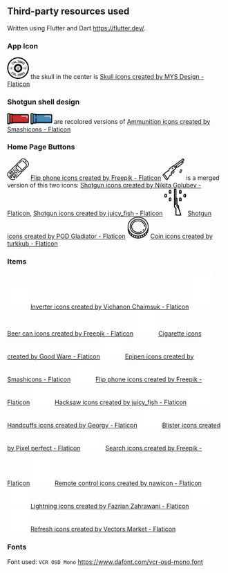## Third-party resources used

Written using Flutter and Dart https://flutter.dev/.

### App Icon

<img src="assets/icons/icon.png" width="50"> the skull in the center is
<a href="https://www.flaticon.com/free-icons/skull" title="skull icons">Skull icons created by MYS Design - Flaticon</a>

### Shotgun shell design

<img src="assets/images/shellExtraction/live.png" width="50">
<img src="assets/images/shellExtraction/blank.png" width="50"> are recolored versions of
<a href="https://www.flaticon.com/free-icons/ammunition" title="ammunition icons">Ammunition icons created by Smashicons - Flaticon</a>

### Home Page Buttons

<img src="assets/images/shellExtraction/burnerPhone.png" width="50">
<a href="https://www.flaticon.com/free-icons/flip-phone" title="flip phone icons">Flip phone icons created by Freepik - Flaticon</a>

<img src="assets/images/shellExtraction/eject.png" width="50">
is a merged version of this two icons:
<a href="https://www.flaticon.com/free-icons/shotgun" title="shotgun icons">Shotgun icons created by Nikita Golubev - Flaticon</a>,
<a href="https://www.flaticon.com/free-icons/shotgun" title="shotgun icons">Shotgun icons created by juicy_fish - Flaticon</a>

<img src="assets/images/shellExtraction/reload.png" width="50">
<a href="https://www.flaticon.com/free-icons/shotgun" title="shotgun icons">Shotgun icons created by POD Gladiator - Flaticon</a>

<img src="assets/images/shellExtraction/coin.png" width="50">
<a href="https://www.flaticon.com/free-icons/coin" title="coin icons">Coin icons created by turkkub - Flaticon</a>

### Items

<img src="assets/images/items/inverter.png" width="50">
<a href="https://www.flaticon.com/free-icons/inverter" title="inverter icons">Inverter icons created by Vichanon Chaimsuk - Flaticon</a>

<img src="assets/images/items/beer.png" width="50">
<a href="https://www.flaticon.com/free-icons/beer-can" title="beer can icons">Beer can icons created by Freepik - Flaticon</a>

<img src="assets/images/items/cigarettePack.png" width="50">
<a href="https://www.flaticon.com/free-icons/cigarette" title="cigarette icons">Cigarette icons created by Good Ware - Flaticon</a>

<img src="assets/images/items/adrenaline.png" width="50">
<a href="https://www.flaticon.com/free-icons/epipen" title="epipen icons">Epipen icons created by Smashicons - Flaticon</a>

<img src="assets/images/items/burnerPhone.png" width="50">
<a href="https://www.flaticon.com/free-icons/flip-phone" title="flip phone icons">Flip phone icons created by Freepik - Flaticon</a>

<img src="assets/images/items/handsaw.png" width="50">
<a href="https://www.flaticon.com/free-icons/hacksaw" title="hacksaw icons">Hacksaw icons created by juicy_fish - Flaticon</a>

<img src="assets/images/items/handcuffs.png" width="50">
<a href="https://www.flaticon.com/free-icons/handcuffs" title="handcuffs icons">Handcuffs icons created by Georgy - Flaticon</a>

<img src="assets/images/items/expiredMedicine.png" width="50">
<a href="https://www.flaticon.com/free-icons/blister" title="blister icons">Blister icons created by Pixel perfect - Flaticon</a>

<img src="assets/images/items/magnifyingGlass.png" width="50">
<a href="https://www.flaticon.com/free-icons/search" title="search icons">Search icons created by Freepik - Flaticon</a>

<img src="assets/images/items/remote.png" width="50">
<a href="https://www.flaticon.com/free-icons/remote-control" title="remote control icons">Remote control icons created by nawicon - Flaticon</a>

<img src="assets/images/items/charge.png" width="50">
<a href="https://www.flaticon.com/free-icons/lightning" title="lightning icons">Lightning icons created by Fazrian Zahrawani - Flaticon</a>

<img src="assets/images/items/turnsDirectionClockwise.png" width="50">
<img src="assets/images/items/turnsDirectionCounterClockwise.png" width="50">
<a href="https://www.flaticon.com/free-icons/refresh" title="refresh icons">Refresh icons created by Vectors Market - Flaticon</a>

### Fonts

Font used: `VCR OSD Mono`
https://www.dafont.com/vcr-osd-mono.font
